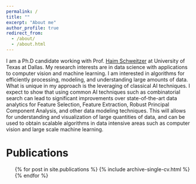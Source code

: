 ```yaml
---
permalink: /
title: ""
excerpt: "About me"
author_profile: true
redirect_from: 
  - /about/
  - /about.html
---
```

I am a Ph.D candidate working with Prof. [Haim Schweitzer](https://personal.utdallas.edu/~haim/)
at University of Texas at Dallas.
My research interests are in data science with applications to 
computer vision and machine learning.
I am interested in algorithms for efficiently processing, modeling,
and understanding large amounts of data.
What is unique in my approach is the leveraging of classical AI techniques.
I expect to show that using common AI techniques such as combinatorial search
can lead to significant improvements over state-of-the-art data analytics
for Feature Selection, Feature Extraction, Robust Principal Component Analysis,
and other data modeling techniques.
This will allows for understanding and visualization of large quantities 
of data,
and can be used to obtain scalable algorithms in data intensive areas such as
computer vision and large scale machine learning.

Publications
======
  <ul>{% for post in site.publications %}
    {% include archive-single-cv.html %}
  {% endfor %}</ul>